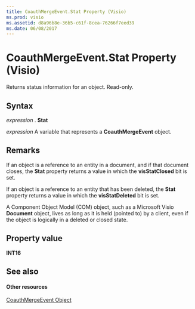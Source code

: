 ```yaml
---
title: CoauthMergeEvent.Stat Property (Visio)
ms.prod: visio
ms.assetid: d8a96b8e-36b5-c61f-8cea-76266f7eed39
ms.date: 06/08/2017
---
```



# CoauthMergeEvent.Stat Property (Visio)

Returns status information for an object. Read-only.


## Syntax

 _expression_ . **Stat**

 _expression_ A variable that represents a **CoauthMergeEvent** object.


## Remarks

If an object is a reference to an entity in a document, and if that document closes, the  **Stat** property returns a value in which the **visStatClosed** bit is set.

If an object is a reference to an entity that has been deleted, the  **Stat** property returns a value in which the **visStatDeleted** bit is set.

A Component Object Model (COM) object, such as a Microsoft Visio  **Document** object, lives as long as it is held (pointed to) by a client, even if the object is logically in a deleted or closed state.


## Property value

 **INT16**


## See also


#### Other resources


[CoauthMergeEvent Object](Visio.coauthmergeevent.md)


